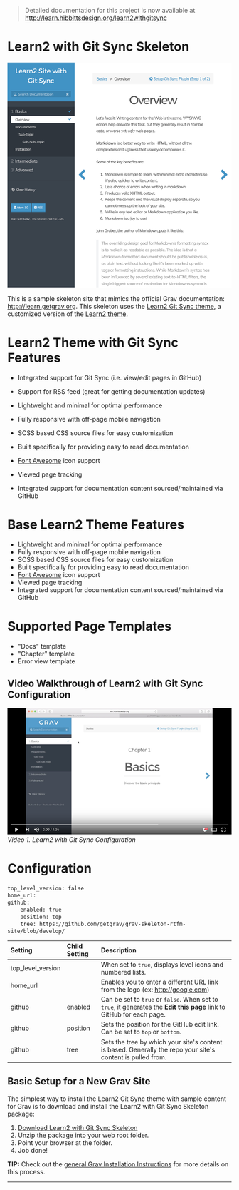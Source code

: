 > Detailed documentation for this project is now available at http://learn.hibbittsdesign.org/learn2withgitsync

# Learn2 with Git Sync Skeleton

![Learn2 with Git Sync Screenshot](screenshot.jpg)

This is a sample skeleton site that mimics the official Grav documentation: http://learn.getgrav.org.  This skeleton uses the [Learn2 Git Sync theme](https://github.com/hibbitts-design/grav-theme-learn2-git-sync), a customized version of the [Learn2 theme](https://github.com/getgrav/grav-theme-learn2).

# Learn2 Theme with Git Sync Features
* Integrated support for Git Sync (i.e. view/edit pages in GitHub)
* Support for RSS feed (great for getting documentation updates)

* Lightweight and minimal for optimal performance
* Fully responsive with off-page mobile navigation
* SCSS based CSS source files for easy customization
* Built specifically for providing easy to read documentation
* [Font Awesome](http://fontawesome.io/) icon support
* Viewed page tracking
* Integrated support for documentation content sourced/maintained via GitHub

# Base Learn2 Theme Features

* Lightweight and minimal for optimal performance
* Fully responsive with off-page mobile navigation
* SCSS based CSS source files for easy customization
* Built specifically for providing easy to read documentation
* [Font Awesome](http://fontawesome.io/) icon support
* Viewed page tracking
* Integrated support for documentation content sourced/maintained via GitHub

# Supported Page Templates

* "Docs" template
* "Chapter" template
* Error view template

## Video Walkthrough of Learn2 with Git Sync Configuration
[![Learn2 with Git Sync Configuration](https://github.com/paulhibbitts/github-repo-images/blob/master/video-learn2-git-sync-config.png?raw=true)](https://www.youtube.com/watch?v=aO3CW0yc4_Y)  
_Video 1. Learn2 with Git Sync Configuration_

# Configuration

```
top_level_version: false
home_url:
github:
    enabled: true
    position: top
    tree: https://github.com/getgrav/grav-skeleton-rtfm-site/blob/develop/
```

| Setting           | Child Setting | Description                                                                                                            |
| :-----            | :-----        | :-----                                                                                                                 |
| top_level_version |               | When set to `true`, displays level icons and numbered lists.                                                           |
| home_url          |               | Enables you to enter a different URL link from the logo (ex: http://google.com)                                        |
| github            | enabled       | Can be set to `true` or `false`. When set to `true`, it generates the **Edit this page** link to GitHub for each page. |
| github            | position      | Sets the position for the GitHub edit link. Can be set to `top` or `bottom`.                                           |
| github            | tree          | Sets the tree by which your site's content is based. Generally the repo your site's content is pulled from.            |

## Basic Setup for a New Grav Site

The simplest way to install the Learn2 Git Sync theme with sample content for Grav is to download and install the Learn2 with Git Sync Skeleton package:

1. [Download Learn2 with Git Sync Skeleton](http://getgrav.org/downloads/skeletons#extras)
2. Unzip the package into your web root folder.
3. Point your browser at the folder.
4. Job done!

**TIP:** Check out the [general Grav Installation Instructions](http://learn.getgrav.org/basics/installation) for more details on this process.

---
